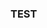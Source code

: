 ### TEST

<html lang="en">
<head>
  <meta charset="utf-8">
</head>
<body>
  <script src="https://unpkg.com/ngl@0.10.4/dist/ngl.js"></script>
  <script>
    document.addEventListener("DOMContentLoaded", function () {
      var stage = new NGL.Stage("viewport");
      stage.loadFile("rcsb://1crn", {defaultRepresentation: true});
    });
  </script>
  <div id="viewport" style="width:400px; height:300px;"></div>
</body>
</html>
